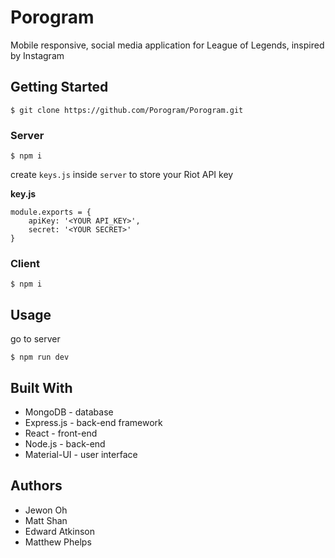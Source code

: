 # Porogram
Mobile responsive, social media application for League of Legends, inspired by Instagram
## Getting Started
```
$ git clone https://github.com/Porogram/Porogram.git
```
### Server
```
$ npm i
```
create `keys.js` inside `server` to store your Riot API key

**key.js**
```
module.exports = {
    apiKey: '<YOUR API_KEY>',
    secret: '<YOUR SECRET>'
}
```
### Client
```
$ npm i
```
## Usage
go to server
```
$ npm run dev
```

## Built With
* MongoDB - database
* Express.js - back-end framework
* React - front-end
* Node.js - back-end
* Material-UI - user interface

## Authors
* Jewon Oh
* Matt Shan
* Edward Atkinson
* Matthew Phelps
